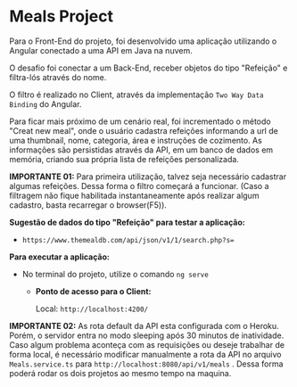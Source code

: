 # Meals Project

Para o Front-End do projeto, foi desenvolvido uma aplicação utilizando o Angular conectado a uma API em Java na nuvem.

O desafio foi conectar a um Back-End, receber objetos do tipo "Refeição" e filtra-lós através do nome.  

O filtro é realizado no Client, através da implementação `Two Way Data Binding` do Angular.

Para ficar mais próximo de um cenário real, foi incrementado o método "Creat new meal", onde o usuário cadastra refeições informando a url de uma thumbnail, nome, categoria, área e instruções de cozimento. As informações são persistidas através da API, em um banco de dados em memória, criando sua própria lista de refeições personalizada.

**IMPORTANTE 01:** Para primeira utilização, talvez seja necessário cadastrar algumas refeições. Dessa forma o filtro começará a funcionar. (Caso a filtragem não fique habilitada instantaneamente após realizar algum cadastro, basta recarregar o browser(F5)).

**Sugestão de dados do tipo "Refeição" para testar a aplicação:**

- `https://www.themealdb.com/api/json/v1/1/search.php?s=`

**Para executar a aplicação:**

- No terminal do projeto, utilize o comando `ng serve`

  - **Ponto de acesso para o Client:**

    Local: `http://localhost:4200/`



**IMPORTANTE 02:** As rota default da API esta configurada com o Heroku. Porém, o servidor entra no modo sleeping após 30 minutos de inatividade. Caso algum problema aconteça com as requisições ou deseje trabalhar de forma local, é necessário modificar manualmente a rota da API no arquivo `Meals.service.ts`  para `http://localhost:8080/api/v1/meals` . Dessa forma poderá rodar os dois projetos ao mesmo tempo na maquina.

